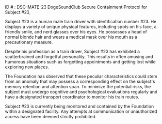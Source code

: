 ID # : DSC-MATE-23
DogeSoundClub Secure Containment Protocol for Subject #23,

Subject #23 is a human male train driver with identification number #23. He displays a variety of unique physical features, including spots on his face, a friendly smile, and nerd glasses over his eyes. He possesses a head of normal blonde hair and wears a medical mask over his mouth as a precautionary measure.

Despite his profession as a train driver, Subject #23 has exhibited a scatterbrained and forgetful personality. This results in often amusing and humorous situations such as forgetting appointments and getting lost while exploring new places.

The Foundation has observed that these peculiar characteristics could stem from an anomaly that may possess a corresponding effect on the subject's memory retention and attention span. To minimize the potential risks, the subject must undergo cognitive and psychological evaluations regularly and have a designated transport coordinator to monitor his train routes.

Subject #23 is currently being monitored and contained by the Foundation within a designated facility. Any attempts at communication or unauthorized access have been deemed strictly prohibited.